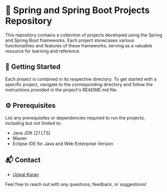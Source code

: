 # 🌱 Spring and Spring Boot Projects Repository

This repository contains a collection of projects developed using the Spring and Spring Boot frameworks. Each project showcases various functionalities and features of these frameworks, serving as a valuable resource for learning and reference.


## 🚀 Getting Started

Each project is contained in its respective directory. To get started with a specific project, navigate to the corresponding directory and follow the instructions provided in the project's README.md file.

## ⚙️ Prerequisites

List any prerequisites or dependencies required to run the projects, including but not limited to:

- Java JDK [21 LTS]
- Maven 
- Eclipse IDE for Java and Web Enterprise Version


## 📬 Contact

- [Ujjwal Karan](mailto:karanujjwal2401@gmail.com)

Feel free to reach out with any questions, feedback, or suggestions!
